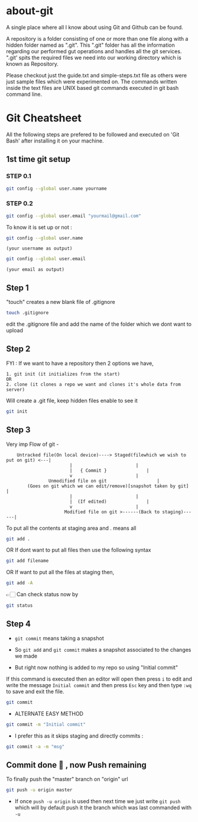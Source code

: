 # about-git
A single place where all I know about using Git and Github can be found.

A repository is a folder consisting of one or more than one file along with a hidden folder named as ".git".
This ".git" folder has all the information regarding our performed gut operations and handles all the git services.
".git' spits the required files we need into our working directory which is known as Repository.

Please checkout just the guide.txt and simple-steps.txt file as others were just sample files which were experimented on.
The commands written inside the text files are UNIX based git commands executed in git bash command line.




# Git Cheatsheet 

All the following steps are prefered to be followed and executed on 'Git Bash' after installing it on your machine.


## 1st time git setup
### STEP 0.1 

```bash 
git config --global user.name yourname
```

### STEP 0.2

```bash
git config --global user.email "yourmail@gmail.com"
```

To know it is set up or not :

```bash
git config --global user.name
```
```(your username as output)```

```bash
git config --global user.email
```
```(your email as output)```



## Step 1

"touch" creates a new blank file  of .gitignore

```bash 
touch .gitignore
```

edit the .gitignore file and add the name of the folder which we dont want to upload 
    
## Step 2 

FYI : If we want to have a repository then 2 options we have, 

	1. git init (it initializes from the start)
	OR
	2. clone (it clones a repo we want and clones it's whole data from server)

Will create a .git file, keep hidden files enable to see it

```bash
git init
```

## Step 3 

 Very imp Flow of git -

	    Untracked file(On local device)----> Staged(filewhich we wish to put on git) <---|
						    |					     |
						    |	{ Commit }			     |
						    v					     |
					Unmodified file on git				     |
			(Goes on git which we can edit/remove)[snapshot taken by git]	     |
						    |					     |
						    |  (If edited)			     |
						    v					     |
				          Modified file on git >------(Back to staging)------|

To put all the contents at staging area and . means all

```bash
git add .  
```

OR If dont want to put all files then use the following syntax 

```bash
git add filename
```

OR If want to put all the files at staging then, 

```bash
git add -A
```

👉🏻 Can check status now by 

```bash
git status
```


## Step 4

- ```git commit``` means taking a snapshot 

- So ```git add``` and ```git commit``` makes a snapshot associated to the changes we made

- But right now nothing is added to my repo so using "Initial commit"

If this command is executed then an editor will open then press ```i``` to edit and write the message ```Initial commit``` and then press ```Esc``` key and then type ```:wq``` to save and exit the file.

```bash
git commit
```
- ALTERNATE EASY METHOD

```bash
git commit -m "Initial commit"
```

- I prefer this as it skips staging and directly commits :

```bash
git commit -a -m "msg"
```

## Commit done 🎉 , now Push remaining 

To finally push the "master" branch on "origin" url 

```bash
git push -u origin master
```

- If once ```push -u origin``` is used then next time we just write ```git push``` which will by default push it the branch which was last commanded with ```-u```

